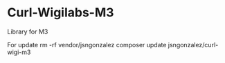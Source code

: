 Curl-Wigilabs-M3
===============

Library for M3

For update 
rm -rf vendor/jsngonzalez
composer update jsngonzalez/curl-wigi-m3 